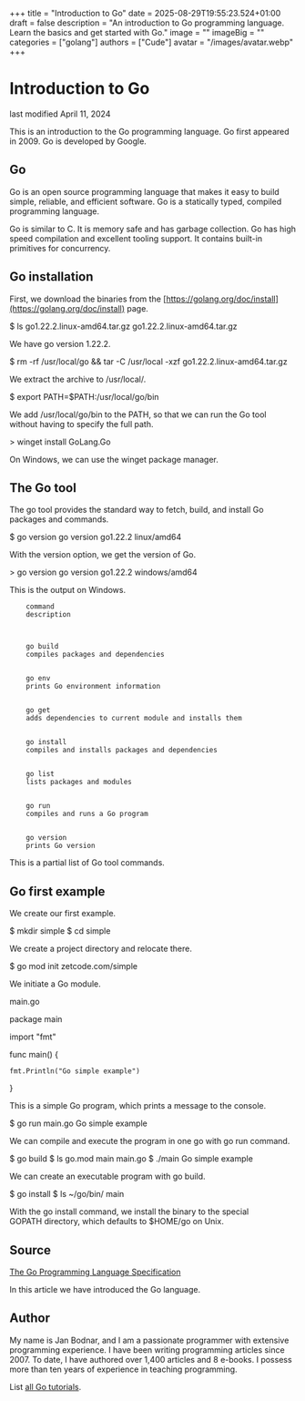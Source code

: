+++
title = "Introduction to Go"
date = 2025-08-29T19:55:23.524+01:00
draft = false
description = "An introduction to Go programming language. Learn the basics and get started with Go."
image = ""
imageBig = ""
categories = ["golang"]
authors = ["Cude"]
avatar = "/images/avatar.webp"
+++

# Introduction to Go

last modified April 11, 2024

This is an introduction to the Go programming language. Go first appeared in
2009. Go is developed by Google.

## Go

Go is an open source programming language that makes it easy to build simple,
reliable, and efficient software. Go is a statically typed, compiled programming
language. 

Go is similar to C. It is memory safe and has garbage collection. Go has high
speed compilation and excellent tooling support. It contains built-in primitives 
for concurrency.

## Go installation

First, we download the binaries from the 
[https://golang.org/doc/install](https://golang.org/doc/install) page.

$ ls go1.22.2.linux-amd64.tar.gz
go1.22.2.linux-amd64.tar.gz

We have go version 1.22.2.

$  rm -rf /usr/local/go &amp;&amp; tar -C /usr/local -xzf go1.22.2.linux-amd64.tar.gz

We extract the archive to /usr/local/.

$ export PATH=$PATH:/usr/local/go/bin

We add /usr/local/go/bin to the PATH, so that we can 
run the Go tool without having to specify the full path.

&gt; winget install GoLang.Go

On Windows, we can use the winget package manager.

## The Go tool

The go tool provides the standard way to fetch, build, and install Go packages
and commands. 

$ go version
go version go1.22.2 linux/amd64

With the version option, we get the version of Go. 

&gt; go version
go version go1.22.2 windows/amd64

This is the output on Windows.

    
        command
        description
    

    
        go build
        compiles packages and dependencies
    
    
        go env
        prints Go environment information
    
    
        go get
        adds dependencies to current module and installs them
    
    
        go install
        compiles and installs packages and dependencies
    
    
        go list
        lists packages and modules
    
    
        go run
        compiles and runs a Go program
    
    
        go version
        prints Go version
    

This is a partial list of Go tool commands.

## Go first example

We create our first example. 

$ mkdir simple
$ cd simple

We create a project directory and relocate there.

$ go mod init zetcode.com/simple

We initiate a Go module.

main.go
  

package main 

import "fmt"

func main() {
    
    fmt.Println("Go simple example")
}

This is a simple Go program, which prints a message to the console.

$ go run main.go 
Go simple example

We can compile and execute the program in one go with go run 
command.

$ go build
$ ls
go.mod  main  main.go
$ ./main 
Go simple example

We can create an executable program with go build.

$ go install
$ ls ~/go/bin/
main

With the go install command, we install the binary to the special  
GOPATH directory, which defaults to $HOME/go on Unix.

## Source

[The Go Programming Language Specification](https://go.dev/ref/spec)

In this article we have introduced the Go language.

## Author

My name is Jan Bodnar, and I am a passionate programmer with extensive
programming experience. I have been writing programming articles since 2007.
To date, I have authored over 1,400 articles and 8 e-books. I possess more
than ten years of experience in teaching programming.

List [all Go tutorials](/golang/).